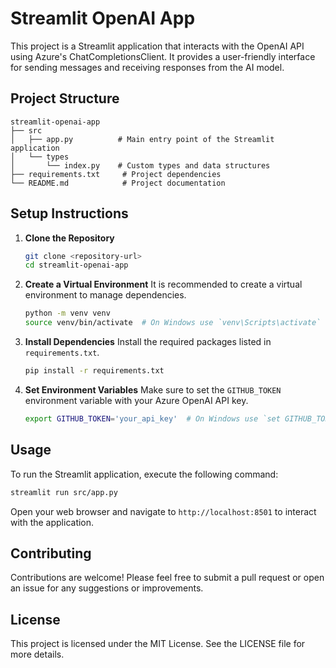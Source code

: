 # Streamlit OpenAI App

This project is a Streamlit application that interacts with the OpenAI API using Azure's ChatCompletionsClient. It provides a user-friendly interface for sending messages and receiving responses from the AI model.

## Project Structure

```
streamlit-openai-app
├── src
│   ├── app.py          # Main entry point of the Streamlit application
│   └── types
│       └── index.py    # Custom types and data structures
├── requirements.txt     # Project dependencies
└── README.md            # Project documentation
```

## Setup Instructions

1. **Clone the Repository**
   ```bash
   git clone <repository-url>
   cd streamlit-openai-app
   ```

2. **Create a Virtual Environment**
   It is recommended to create a virtual environment to manage dependencies.
   ```bash
   python -m venv venv
   source venv/bin/activate  # On Windows use `venv\Scripts\activate`
   ```

3. **Install Dependencies**
   Install the required packages listed in `requirements.txt`.
   ```bash
   pip install -r requirements.txt
   ```

4. **Set Environment Variables**
   Make sure to set the `GITHUB_TOKEN` environment variable with your Azure OpenAI API key.
   ```bash
   export GITHUB_TOKEN='your_api_key'  # On Windows use `set GITHUB_TOKEN=your_api_key`
   ```

## Usage

To run the Streamlit application, execute the following command:
```bash
streamlit run src/app.py
```

Open your web browser and navigate to `http://localhost:8501` to interact with the application.

## Contributing

Contributions are welcome! Please feel free to submit a pull request or open an issue for any suggestions or improvements.

## License

This project is licensed under the MIT License. See the LICENSE file for more details.